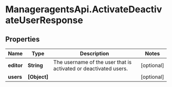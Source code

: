 # ManageragentsApi.ActivateDeactivateUserResponse

## Properties
Name | Type | Description | Notes
------------ | ------------- | ------------- | -------------
**editor** | **String** | The username of the user that is activated or deactivated users. | [optional] 
**users** | **[Object]** |  | [optional] 


